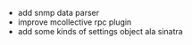 * add snmp data parser
* improve mcollective rpc plugin
* add some kinds of settings object ala sinatra
